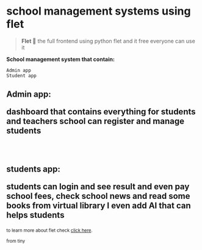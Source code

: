 # school management systems using flet

> **Flet 💫** 
the full frontend using python flet and it free everyone can use it 

**School management system that contain:**
```
Admin app 
Student app
```

## Admin app:</br> <p>dashboard that contains everything for students and teachers school can register and manage students </p></br>
## students app: <p> students can login and see result and even pay school fees, check school news and read some books from virtual library I even add AI that can helps students</p>

<sub>to learn more about flet check [click here](https://flet.dev/).</sub>

<sub>from tiny</sub>
